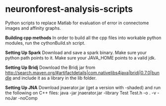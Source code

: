 # neuronforest-analysis-scripts
Python scripts to replace Matlab for evaluation of error in connectome images and affinity graphs.

**Building cpp methods**
In order to build all the cpp files into workable python modules, run the cythonBuild.sh script.

**Setting Up Spark**
Download and save a spark binary.  Make sure your python path points to it.
Make sure your JAVA_HOME points to a valid jdk.

**Setting Up Bridj**
Download the Bridj jar from http://search.maven.org/#artifactdetails|com.nativelibs4java|bridj|0.7.0|bundle and include it as a library in the lib folder.

**Setting Up JNA**
Download jnaerator.jar (get a version with -shaded) and run the following on C++ files:
java -jar jnaerator.jar -library Test Test.h -o . -v -noJar -noComp